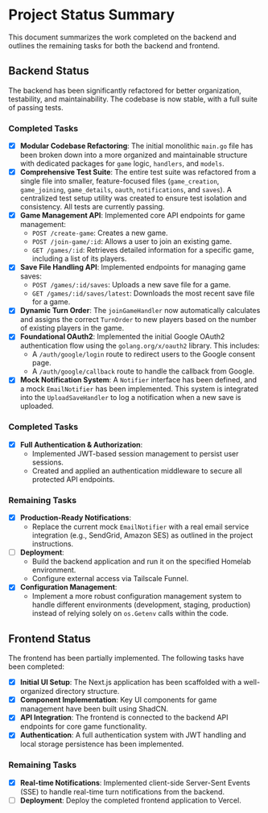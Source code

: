 # Project Status Summary

This document summarizes the work completed on the backend and outlines the remaining tasks for both the backend and frontend.

## Backend Status

The backend has been significantly refactored for better organization, testability, and maintainability. The codebase is now stable, with a full suite of passing tests.

### Completed Tasks

- [x] **Modular Codebase Refactoring**: The initial monolithic `main.go` file has been broken down into a more organized and maintainable structure with dedicated packages for `game` logic, `handlers`, and `models`.
- [x] **Comprehensive Test Suite**: The entire test suite was refactored from a single file into smaller, feature-focused files (`game_creation`, `game_joining`, `game_details`, `oauth`, `notifications`, and `saves`). A centralized test setup utility was created to ensure test isolation and consistency. All tests are currently passing.
- [x] **Game Management API**: Implemented core API endpoints for game management:
  - `POST /create-game`: Creates a new game.
  - `POST /join-game/:id`: Allows a user to join an existing game.
  - `GET /games/:id`: Retrieves detailed information for a specific game, including a list of its players.
- [x] **Save File Handling API**: Implemented endpoints for managing game saves:
  - `POST /games/:id/saves`: Uploads a new save file for a game.
  - `GET /games/:id/saves/latest`: Downloads the most recent save file for a game.
- [x] **Dynamic Turn Order**: The `joinGameHandler` now automatically calculates and assigns the correct `TurnOrder` to new players based on the number of existing players in the game.
- [x] **Foundational OAuth2**: Implemented the initial Google OAuth2 authentication flow using the `golang.org/x/oauth2` library. This includes:
  - A `/auth/google/login` route to redirect users to the Google consent page.
  - A `/auth/google/callback` route to handle the callback from Google.
- [x] **Mock Notification System**: A `Notifier` interface has been defined, and a mock `EmailNotifier` has been implemented. This system is integrated into the `UploadSaveHandler` to log a notification when a new save is uploaded.

### Completed Tasks

- [x] **Full Authentication & Authorization**:
  - Implemented JWT-based session management to persist user sessions.
  - Created and applied an authentication middleware to secure all protected API endpoints.

### Remaining Tasks

- [x] **Production-Ready Notifications**:
  - Replace the current mock `EmailNotifier` with a real email service integration (e.g., SendGrid, Amazon SES) as outlined in the project instructions.
- [ ] **Deployment**:
  - Build the backend application and run it on the specified Homelab environment.
  - Configure external access via Tailscale Funnel.
- [x] **Configuration Management**:
  - Implement a more robust configuration management system to handle different environments (development, staging, production) instead of relying solely on `os.Getenv` calls within the code.

## Frontend Status

The frontend has been partially implemented. The following tasks have been completed:

- [x] **Initial UI Setup**: The Next.js application has been scaffolded with a well-organized directory structure.
- [x] **Component Implementation**: Key UI components for game management have been built using ShadCN.
- [x] **API Integration**: The frontend is connected to the backend API endpoints for core game functionality.
- [x] **Authentication**: A full authentication system with JWT handling and local storage persistence has been implemented.

### Remaining Tasks

- [x] **Real-time Notifications**: Implemented client-side Server-Sent Events (SSE) to handle real-time turn notifications from the backend.
- [ ] **Deployment**: Deploy the completed frontend application to Vercel.

